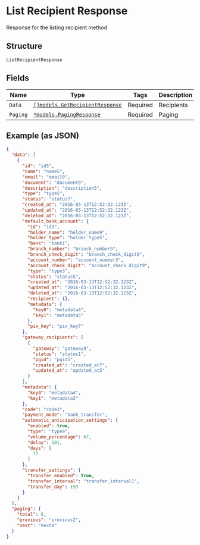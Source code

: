
# List Recipient Response

Response for the listing recipient method

## Structure

`ListRecipientResponse`

## Fields

| Name | Type | Tags | Description |
|  --- | --- | --- | --- |
| `Data` | [`[]models.GetRecipientResponse`](../../doc/models/get-recipient-response.md) | Required | Recipients |
| `Paging` | [`*models.PagingResponse`](../../doc/models/paging-response.md) | Required | Paging |

## Example (as JSON)

```json
{
  "data": [
    {
      "id": "id5",
      "name": "name5",
      "email": "email9",
      "document": "document9",
      "description": "description5",
      "type": "type5",
      "status": "status7",
      "created_at": "2016-03-13T12:52:32.123Z",
      "updated_at": "2016-03-13T12:52:32.123Z",
      "deleted_at": "2016-03-13T12:52:32.123Z",
      "default_bank_account": {
        "id": "id3",
        "holder_name": "holder_name9",
        "holder_type": "holder_type5",
        "bank": "bank1",
        "branch_number": "branch_number9",
        "branch_check_digit": "branch_check_digit9",
        "account_number": "account_number3",
        "account_check_digit": "account_check_digit9",
        "type": "type3",
        "status": "status5",
        "created_at": "2016-03-13T12:52:32.123Z",
        "updated_at": "2016-03-13T12:52:32.123Z",
        "deleted_at": "2016-03-13T12:52:32.123Z",
        "recipient": {},
        "metadata": {
          "key0": "metadata4",
          "key1": "metadata5"
        },
        "pix_key": "pix_key7"
      },
      "gateway_recipients": [
        {
          "gateway": "gateway9",
          "status": "status1",
          "pgid": "pgid5",
          "created_at": "created_at7",
          "updated_at": "updated_at5"
        }
      ],
      "metadata": {
        "key0": "metadata4",
        "key1": "metadata3"
      },
      "code": "code3",
      "payment_mode": "bank_transfer",
      "automatic_anticipation_settings": {
        "enabled": true,
        "type": "type9",
        "volume_percentage": 67,
        "delay": 101,
        "days": [
          77
        ]
      },
      "transfer_settings": {
        "transfer_enabled": true,
        "transfer_interval": "transfer_interval1",
        "transfer_day": 193
      }
    }
  ],
  "paging": {
    "total": 6,
    "previous": "previous2",
    "next": "next8"
  }
}
```

